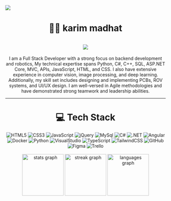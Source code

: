 ![](https://arturssmirnovs.github.io/github-profile-readme-generator/images/banner.png)


<h1 align="center">👩‍💻 karim madhat<br><br>
   <a href="https://git.io/typing-svg">
    <img src="https://readme-typing-svg.herokuapp.com/?lines=Software+Engineer;Full+Stack+Web+Developer;Angular+||+.NET&center=true&size=28">
  </a>
</h1>

<p align="center">I am a Full Stack Developer with a strong focus on backend development and robotics, My technical expertise spans Python, C#, C++, SQL, ASP.NET Core, MVC, APIs, JavaScript, HTML, and CSS. I also have extensive experience in computer vision, image processing, and deep learning. Additionally, my skill set includes designing and implementing PCBs, ROV systems, and UI/UX design. I am well-versed in Agile methodologies and have demonstrated strong teamwork and leadership abilities.
</p>

---

<h1 align="center"> 💻 Tech Stack </h1>





<div align="center">
  <img src="https://img.shields.io/badge/html5-%23E34F26.svg?style=for-the-badge&logo=html5&logoColor=white" alt="HTML5"/>
  <img src="https://img.shields.io/badge/css3-%231572B6.svg?style=for-the-badge&logo=css3&logoColor=white" alt="CSS3"/>
  <img src="https://img.shields.io/badge/javascript-%23323330.svg?style=for-the-badge&logo=javascript&logoColor=%23F7DF1E" alt="JavaScript"/>
   <img src="https://img.shields.io/badge/jquery-%230769AD.svg?style=for-the-badge&logo=jquery&logoColor=white" alt="jQuery"/>
  <img src="https://img.shields.io/badge/mysql-%23000000.svg?style=for-the-badge&logo=mysql&logoColor=white" alt="MySql"/>
  <img src="https://img.shields.io/badge/csharp-%2300599C.svg?style=for-the-badge&logo=csharp&logoColor=white" alt="C#"/>
  <img src="https://img.shields.io/badge/.net-%23000000.svg?style=for-the-badge&logo=.net&logoColor=white" alt=".NET"/>
  <img src="https://img.shields.io/badge/angular-%2320232a.svg?style=for-the-badge&logo=angular&logoColor=%2361DAFB" alt="Angular"/>
  <img src="https://img.shields.io/badge/docker-%2300599C.svg?style=for-the-badge&logo=docker&logoColor=white" alt="Docker"/>
  <img src="https://img.shields.io/badge/python-3670A0?style=for-the-badge&logo=python&logoColor=ffdd54" alt="Python"/>
  <img src="https://img.shields.io/badge/visualstudio-%23000000.svg?style=for-the-badge&logo=visualstudio&logoColor=white" alt="VisualStudio"/>
  <img src="https://img.shields.io/badge/typescript-%23007ACC.svg?style=for-the-badge&logo=typescript&logoColor=white" alt="TypeScript"/>
  <img src="https://img.shields.io/badge/tailwindcss-%2338B2AC.svg?style=for-the-badge&logo=tailwind-css&logoColor=white" alt="TailwindCSS"/>
  <img src="https://img.shields.io/badge/Github-%23000000.svg?style=for-the-badge&logo=github&logoColor=white" alt="GitHub"/>
  <img src="https://img.shields.io/badge/figma-%23F24E1E.svg?style=for-the-badge&logo=figma&logoColor=white" alt="Figma"/>
  <img src="https://img.shields.io/badge/Trello-%23000000.svg?style=for-the-badge&logo=trello&logoColor=white" alt="Trello"/>
</div>

<br/>

<div align="center">
  <img src="https://github-readme-stats.vercel.app/api?username=maiallam57&hide_title=false&hide_rank=true&show_icons=true&include_all_commits=true&count_private=true&disable_animations=false&theme=ocean_dark&locale=en&hide_border=false" height="130" alt="stats graph"  />
  <img src="https://streak-stats.demolab.com?user=maiallam57&locale=en&mode=weekly&theme=dracula&hide_border=false&border_radius=12&date_format=M%20j%5B,%20Y%5D" height="130" alt="streak graph"  />
  <img src="https://github-readme-stats.vercel.app/api/top-langs?username=maiallam57&locale=en&hide_title=false&layout=compact&card_width=320&langs_count=5&theme=ocean_dark&hide_border=false" height="130" alt="languages graph"  />
</div>







